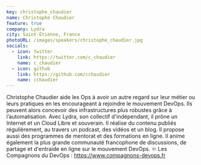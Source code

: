```yaml
---
key: christophe_chaudier
name: Christophe Chaudier
feature: true
company: Lydra
city: Saint-Étienne, France
photoURL: /images/speakers/christophe_chaudier.jpg
socials:
  - icon: twitter
    link: https://twitter.com/c_chaudier
    name: c_chaudier
  - icon: github
    link: https://github.com/cchaudier
    name: cchaudier
---
```


Christophe Chaudier aide les Ops à avoir un autre regard sur leur métier ou leurs pratiques en les encourageant à rejoindre le mouvement DevOps. Ils peuvent alors concevoir des infrastructures plus robustes grâce à l’automatisation.
Avec Lydra, son collectif d'indépendant, il prône un Internet et un Cloud Libre et souverain.
Il réalise du contenu publiés régulièrement, au travers un podcast, des vidéos et un blog.
Il propose aussi des programmes de mentorat et des formations en ligne.
Il anime également la plus grande communauté francophone de discussions, de partage et d'entraide en ligne sur le mouvement DevOps.
♾️ Les Compagnons du DevOps : https://www.compagnons-devops.fr